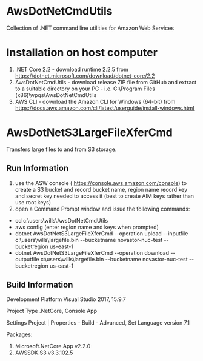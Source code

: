 # AwsDotNetCmdUtils
Collection of .NET command line utilities for Amazon Web Services

Installation on host computer
=============================
1. .NET Core 2.2 - download runtime 2.2.5 from https://dotnet.microsoft.com/download/dotnet-core/2.2
2. AwsDotNetCmdUtils - download release ZIP file from GitHub and extract to a suitable directory on your PC - i.e. C:\Program Files (x86)\wpqs\AwsDotNetCmdUtils
3. AWS CLI - download the Amazon CLI for Windows (64-bit) from https://docs.aws.amazon.com/cli/latest/userguide/install-windows.html

AwsDotNetS3LargeFileXferCmd
===========================
Transfers large files to and from S3 storage.

Run Information
---------------

1. use the ASW console ( https://console.aws.amazon.com/console) to create a S3 bucket and record 
	bucket name, region name
	record key and secret key needed to access it (best to create AIM keys rather than use root keys)
2. open a Command Prompt window and issue the following commands:
  * cd c:\users\wills\AwsDotNetCmdUtils
  * aws config
     (enter region name and keys when prompted)
  * dotnet AwsDotNetS3LargeFileXferCmd --operation upload --inputfile c:\users\wills\largefile.bin --bucketname novastor-nuc-test --bucketregion us-east-1
  * dotnet AwsDotNetS3LargeFileXferCmd --operation download --outputfile c:\users\wills\largefile.bin --bucketname novastor-nuc-test --bucketregion us-east-1

Build Information
-----------------

Development Platform
  Visual Studio 2017, 15.9.7

Project Type
  .NetCore, Console App

Settings
  Project | Properties - Build - Advanced, Set Language version 7.1

Packages:
  1. Microsoft.NetCore.App v2.2.0
  2. AWSSDK.S3 v3.3.102.5

